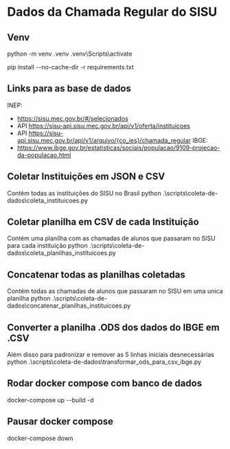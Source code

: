 # Dados da Chamada Regular do SISU

## Venv
python -m venv .venv
.venv\Scripts\activate

pip install --no-cache-dir -r requirements.txt

## Links para as base de dados
INEP:
  - https://sisu.mec.gov.br/#/selecionados
  - API https://sisu-api.sisu.mec.gov.br/api/v1/oferta/instituicoes
  - API https://sisu-api.sisu.mec.gov.br/api/v1/arquivo/{co_ies}/chamada_regular
IBGE:
  - https://www.ibge.gov.br/estatisticas/sociais/populacao/9109-projecao-da-populacao.html

## Coletar Instituições em JSON e CSV
Contém todas as instituições do SISU no Brasil
python .\scripts\coleta-de-dados\coleta_instituicoes.py

## Coletar planilha em CSV de cada Instituição
Contém uma planilha com as chamadas de alunos que passaram no SISU para cada instituição
python .\scripts\coleta-de-dados\coleta_planilhas_instituicoes.py

## Concatenar todas as planilhas coletadas
Contém todas as chamadas de alunos que passaram no SISU em uma unica planilha
python .\scripts\coleta-de-dados\concatenar_planilhas_instituicoes.py

## Converter a planilha .ODS dos dados do IBGE em .CSV
Além disso para padronizar e remover as 5 linhas iniciais desnecessárias
python .\scripts\coleta-de-dados\transformar_ods_para_csv_ibge.py

## Rodar docker compose com banco de dados
docker-compose up --build -d

## Pausar docker compose
docker-compose down